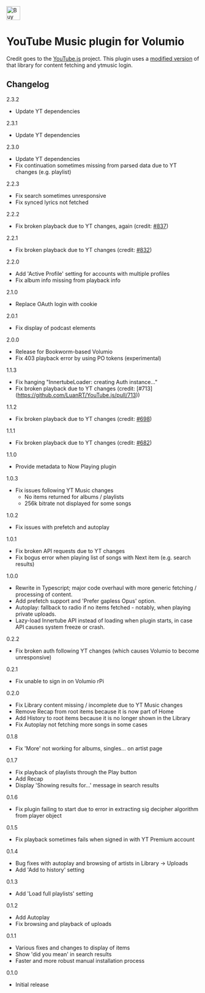 <a href='https://ko-fi.com/C0C5RGOOP' target='_blank'><img height='36' style='border:0px;height:36px;' src='https://storage.ko-fi.com/cdn/kofi2.png?v=3' border='0' alt='Buy Me a Coffee at ko-fi.com' /></a>

# YouTube Music plugin for Volumio

Credit goes to the [YouTube.js](https://github.com/LuanRT/YouTube.js) project. This plugin uses a [modified version](https://github.com/patrickkfkan/Volumio-YouTube.js) of that library for content fetching and ytmusic login.

## Changelog

2.3.2
- Update YT dependencies

2.3.1
- Update YT dependencies

2.3.0
- Update YT dependencies
- Fix continuation sometimes missing from parsed data due to YT changes (e.g. playlist)

2.2.3
- Fix search sometimes unresponsive
- Fix synced lyrics not fetched

2.2.2
- Fix broken playback due to YT changes, again (credit: [#837](https://github.com/LuanRT/YouTube.js/pull/837))

2.2.1
- Fix broken playback due to YT changes (credit: [#832](https://github.com/LuanRT/YouTube.js/pull/832))

2.2.0
- Add 'Active Profile' setting for accounts with multiple profiles
- Fix album info missing from playback info

2.1.0
- Replace OAuth login with cookie

2.0.1
- Fix display of podcast elements

2.0.0
- Release for Bookworm-based Volumio
- Fix 403 playback error by using PO tokens (experimental)

1.1.3
- Fix hanging "InnertubeLoader: creating Auth instance..."
- Fix broken playback due to YT changes (credit: [#713] (https://github.com/LuanRT/YouTube.js/pull/713))

1.1.2
- Fix broken playback due to YT changes (credit: [#698](https://github.com/LuanRT/YouTube.js/pull/698))

1.1.1
- Fix broken playback due to YT changes (credit: [#682](https://github.com/LuanRT/YouTube.js/pull/682))

1.1.0
- Provide metadata to Now Playing plugin

1.0.3
- Fix issues following YT Music changes
  - No items returned for albums / playlists
  - 256k bitrate not displayed for some songs

1.0.2
- Fix issues with prefetch and autoplay

1.0.1
- Fix broken API requests due to YT changes
- Fix bogus error when playing list of songs with Next item (e.g. search results)

1.0.0
- Rewrite in Typescript; major code overhaul with more generic fetching / processing of content.
- Add prefetch support and 'Prefer gapless Opus' option.
- Autoplay: fallback to radio if no items fetched - notably, when playing private uploads.
- Lazy-load Innertube API instead of loading when plugin starts, in case API causes system freeze or crash.

0.2.2
- Fix broken auth following YT changes (which causes Volumio to become unresponsive)

0.2.1
- Fix unable to sign in on Volumio rPi

0.2.0
- Fix Library content missing / incomplete due to YT Music changes
- Remove Recap from root items because it is now part of Home
- Add History to root items because it is no longer shown in the Library
- Fix Autoplay not fetching more songs in some cases

0.1.8
- Fix 'More' not working for albums, singles... on artist page

0.1.7
- Fix playback of playlists through the Play button
- Add Recap
- Display 'Showing results for...' message in search results

0.1.6
- Fix plugin failing to start due to error in extracting sig decipher algorithm from player object

0.1.5
- Fix playback sometimes fails when signed in with YT Premium account

0.1.4
- Bug fixes with autoplay and browsing of artists in Library -> Uploads
- Add 'Add to history' setting

0.1.3
- Add 'Load full playlists' setting

0.1.2
- Add Autoplay
- Fix browsing and playback of uploads

0.1.1
- Various fixes and changes to display of items
- Show 'did you mean' in search results
- Faster and more robust manual installation process

0.1.0
- Initial release
